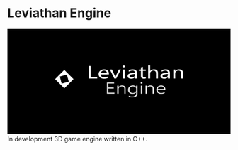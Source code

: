 # Leviathan Engine
![Leviathan Engine logo.](ReadMeContent/LeviathanEngineLogo.png)  
In development 3D game engine written in C++.
